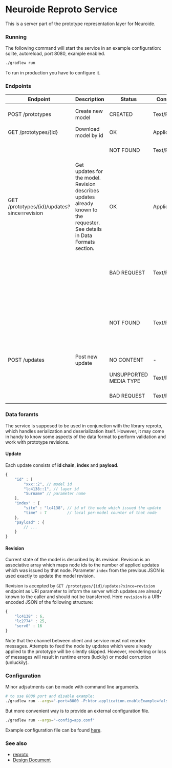 Neuroide Reproto Service
=======================

This is a server part of the prototype representation layer for Neuroide.

### Running

The following command will start the service in an example configuration: sqlite, autoreload, port 8080, example enabled.

```sh
./gradlew run
```

To run in production you have to configure it.

### Endpoints

| Endpoint                                    | Description                                                  | Status                 | Content-Type     | Info                                                         |
| ------------------------------------------- | ------------------------------------------------------------ | ---------------------- | ---------------- | ------------------------------------------------------------ |
| POST /prototypes                            | Create new model                                             | CREATED                | Text/Plain       | Returns id of created model                                  |
| GET /prototypes/{id}                        | Download model by id                                         | OK                     | Application/JSON | Serialized model                                             |
|                                             |                                                              | NOT FOUND              | Text/Plain       | Requested prototype not found                                |
| GET /prototypes/{id}/updates?since=revision | Get updates for the model. Revision describes updates already known to the requester. See details in Data Formats section. | OK                     | Application/JSON | List of objects. Each object represents an update.           |
|                                             |                                                              | BAD REQUEST            | Text/Plain       | Revision not specified or has wrong format                   |
|                                             |                                                              | NOT FOUND              | Text/Plain       | Updates since requested revision are not available for specified prototype |
| POST /updates                               | Post new update                                              | NO CONTENT             | -                |                                                              |
|                                             |                                                              | UNSUPPORTED MEDIA TYPE | Text/Plain       | Only JSON is accepted                                        |
|                                             |                                                              | BAD REQUEST            | Text/Plain       | Object is corrupted                                          |

### Data foramts

The service is supposed to be used in conjunction with the library reproto, which handles serialization and deserialization itself. However, it may come in handy to know some aspects of the data format to perform validation and work with prototype revisions.

#### Update

Each update consists of **id chain**, **index** and **payload**.

```js
{
	"id" : [
		"xxx::2", // model id
		"lc4138::1", // layer id
		"Surname" // parameter name
	],
	"index" : {
		"site" : "lc4138", // id of the node which issued the update
		"time" : 7         // local per-model counter of that node
	},
	"payload" : {
		// ...
	}
}
```

#### Revision

Current state of the model is described by its revision. Revision is an associative array which maps node ids to the number of applied updates which was issued by that node. Parameter `index` from the previous JSON is used exactly to update the model revision.

Revision is accepted by `GET /prototypes/{id}/updates?since=revision` endpoint as URI parameter to inform the server which updates are already known to the caller and should not be transferred. Here `revision` is a URI-encoded JSON of the following structure:

```js
{
	"lc4138" : 6,
	"lc2774" : 25,
	"serv0" : 16
}
```

Note that the channel between client and service must not reorder messages. Attempts to feed the node by updates which were already applied to the prototype will be silently skipped. However, reordering or loss of messages will result in runtime errors (luckily) or model corruption (unluckily).

### Configuration

Minor adjsutments can be made with command line arguments.

```sh
# to use 8000 port and disable example:
./gradlew run --args="-port=8000 -P:ktor.application.enableExample=false"
```

But more convenient way is to provide an external configuration file.

```sh
./gradlew run --args="-config=app.conf"
```

Example configuration file can be found [here](https://github.com/Web-networks/reproto-service/blob/master/src/main/resources/application.conf).

### See also

* [reproto](https://github.com/Web-networks/reproto)
* [Design Document](https://docs.google.com/document/d/1cHbbvcdDRKtzS8CAxQvWhC8s5-DHV13p52g1_WXXRvo/edit?usp=sharing)
